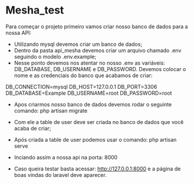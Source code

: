 # Mesha_test

Para começar o projeto primeiro vamos criar nosso banco de dados para a nossa API:

- Utilizando mysql devemos criar um banco de dados;
- Dentro da pasta api_mesha devemos criar um arquivo chamado .env seguindo o modelo .env.example;
- Nesse ponto devemos nos atentar no nosso .env as variáveis: DB_DATABASE, DB_USERNAME e DB_PASSWORD. Devemos colocar o nome e as credenciais do banco que acabamos de criar:

DB_CONNECTION=mysql
DB_HOST=127.0.0.1
DB_PORT=3306
DB_DATABASE=Example
DB_USERNAME=root
DB_PASSWORD=root

- Apos criarmos nosso banco de dados devemos rodar o seguinte comando:
  php artisan migrate

- Com ele a table de user deve ser criada no banco de dados que você acaba de criar;
- Após criada a table de user podemos usar o comando:
  php artisan serve
- Inciando assim a nossa api na porta: 8000
- Caso queira testar basta acessar: http://127.0.0.1:8000 e a página de boas vindas do laravel deve aparecer.
